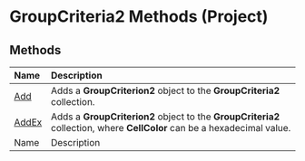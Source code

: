 
# GroupCriteria2 Methods (Project)

## Methods



|**Name**|**Description**|
|:-----|:-----|
| [Add](c10914c1-eda2-128e-0c5d-056ee51a9076.md)|Adds a  **GroupCriterion2** object to the **GroupCriteria2** collection.|
| [AddEx](8474aa63-bf63-be29-86ef-177d8105e105.md)|Adds a  **GroupCriterion2** object to the **GroupCriteria2** collection, where **CellColor** can be a hexadecimal value.|
|Name|Description|
